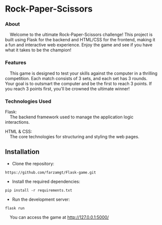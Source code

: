 # Rock-Paper-Scissors

### About

&nbsp;&nbsp;&nbsp;&nbsp;Welcome to the ultimate Rock-Paper-Scissors challenge! This project is built using Flask for the backend and HTML/CSS for the frontend, making it a fun and interactive web experience. Enjoy the game and see if you have what it takes to be the champion!

### Features

&nbsp;&nbsp;&nbsp;&nbsp;This game is designed to test your skills against the computer in a thrilling competition. Each match consists of 3 sets, and each set has 3 rounds. Your goal is to outsmart the computer and be the first to reach 3 points. If you reach 3 points first, you'll be crowned the ultimate winner!

### Technologies Used

Flask:  
&nbsp;&nbsp;&nbsp;&nbsp;The backend framework used to manage the application logic interactions.

HTML & CSS:  
&nbsp;&nbsp;&nbsp;&nbsp;The core technologies for structuring and styling the web pages.

## Installation

- Clone the repository:

`https://github.com/farzamgt/Flask-game.git`

- Install the required dependencies:

`pip install -r requirements.txt`

- Run the development server:

`flask run`

&nbsp;&nbsp;&nbsp;&nbsp;You can access the game at http://127.0.0.1:5000/
